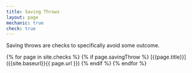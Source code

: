 ```yaml
---
title: Saving Throws
layout: page
mechanic: true
check: true
---
```

Saving throws are checks to specifically avoid some outcome.

{% for page in site.checks %}
  {% if page.savingThrow %}
[{{page.title}}]({{site.baseurl}}{{ page.url }})
  {% endif %}
{% endfor %}
